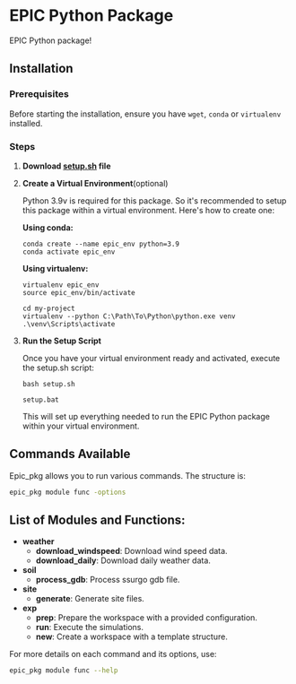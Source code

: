 # EPIC Python Package

EPIC Python package! 

## Installation

### Prerequisites

Before starting the installation, ensure you have `wget`, `conda` or `virtualenv` installed.



### Steps

1. **Download [setup.sh](setup.sh) file**

2. **Create a Virtual Environment**(optional)

   Python 3.9v is required for this package. So it's recommended to setup this package within a virtual environment. Here's how to create one:

   **Using conda:**
   ```linux and windows
   conda create --name epic_env python=3.9
   conda activate epic_env
   ```

   **Using virtualenv:**
   ```bash(linux)
   virtualenv epic_env
   source epic_env/bin/activate
   ```

   ```windows
   cd my-project
   virtualenv --python C:\Path\To\Python\python.exe venv
   .\venv\Scripts\activate
   ```
   
4. **Run the Setup Script**

    Once you have your virtual environment ready and activated, execute the setup.sh script:

    ```linux(bash)
    bash setup.sh
    ```

    ```windows
    setup.bat
    ```

    This will set up everything needed to run the EPIC Python package within your virtual environment.

## Commands Available

Epic_pkg allows you to run various commands. The structure is:

```bash
epic_pkg module func -options
```

## List of Modules and Functions:

- **weather**
  - **download_windspeed**: Download wind speed data.
  - **download_daily**: Download daily weather data.
- **soil**
  - **process_gdb**: Process ssurgo gdb file.
- **site**
  - **generate**: Generate site files.
- **exp**
  - **prep**: Prepare the workspace with a provided configuration.
  - **run**: Execute the simulations.
  - **new**: Create a workspace with a template structure.

For more details on each command and its options, use:
```bash
epic_pkg module func --help
```
   







